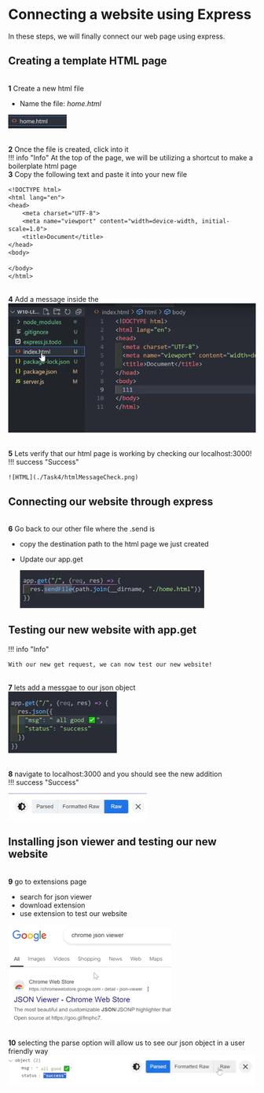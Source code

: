 # Connecting a website using Express

In these steps, we will finally connect our web page using express.

## Creating a template HTML page

<br>**1** Create a new html file

- Name the file: _home.html_

![renameHTML](./Task4/renameHTML.png)

<br>**2** Once the file is created, click into it<br>
!!! info "Info"
At the top of the page, we will be utilizing a shortcut to make a boilerplate html page
<br>**3** Copy the following text and paste it into your new file<br>

```
<!DOCTYPE html>
<html lang="en">
<head>
    <meta charset="UTF-8">
    <meta name="viewport" content="width=device-width, initial-scale=1.0">
    <title>Document</title>
</head>
<body>

</body>
</html>
```

<br>**4** Add a message inside the<br>
![initHTML](./Task4/intializeHTML.png)

<br>**5** Lets verify that our html page is working by checking our localhost:3000!<br>
!!! success "Success"

    ![HTML](./Task4/htmlMessageCheck.png)

## Connecting our website through express

<br>**6** Go back to our other file where the .send is<br>

- copy the destination path to the html page we just created
- Update our app.get

  ![reinitGet](./Task4/reintializeGet.png)

## Testing our new website with app.get

!!! info "Info"

    With our new get request, we can now test our new website!

<br>**7** lets add a messgae to our json object<br>
![get](./Task4/appGetMessage.png)

<br>**8** navigate to localhost:3000 and you should see the new addition<br>
!!! success "Success"

![jsonViewer](./Task4/jsonViewTest.png)

## Installing json viewer and testing our new website

<br>**9** go to extensions page <br>

- search for json viewer
- download extension
- use extension to test our website

![jsonViewer](./Task4/jsonViewer.png)

<br>**10** selecting the parse option will allow us to see our json object in a user friendly way<br>
![jsonViewParsed](./Task4/jsonViewParsed.png)
